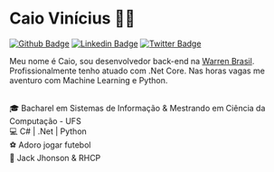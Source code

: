 # Caio Vinícius :man_technologist:

[![Github Badge](https://img.shields.io/badge/-Github-000?style=flat-square&logo=Github&logoColor=white&link=https://github.com/caiovms)](https://github.com/caiovms)
[![Linkedin Badge](https://img.shields.io/badge/-LinkedIn-blue?style=flat-square&logo=Linkedin&logoColor=white&link=https://www.linkedin.com/in/caioviniciusmenesessilva/)](https://www.linkedin.com/in/caioviniciusmenesessilva/)
[![Twitter Badge](https://img.shields.io/twitter/url?style=social&url=https%3A%2%2Fimg.shields.io%2Ftwitter%2Furl%3Fstyle%3Dsocial%26url%3Dhttps%253A%252F%252Ftwitter.com%252Fcaio_vms)](https://twitter.com/caio_vms)
<br/>

Meu nome é Caio, sou desenvolvedor back-end na [Warren Brasil](https://warren.com.br). Profissionalmente tenho atuado com .Net Core. Nas horas vagas me aventuro com Machine Learning e Python. 


<br/>🎓 Bacharel em Sistemas de Informação & Mestrando em Ciência da Computação - UFS
<br/>💻 C# | .Net | Python 
<br/>⚽ Adoro jogar futebol
<br/>🎵 Jack Jhonson & RHCP

